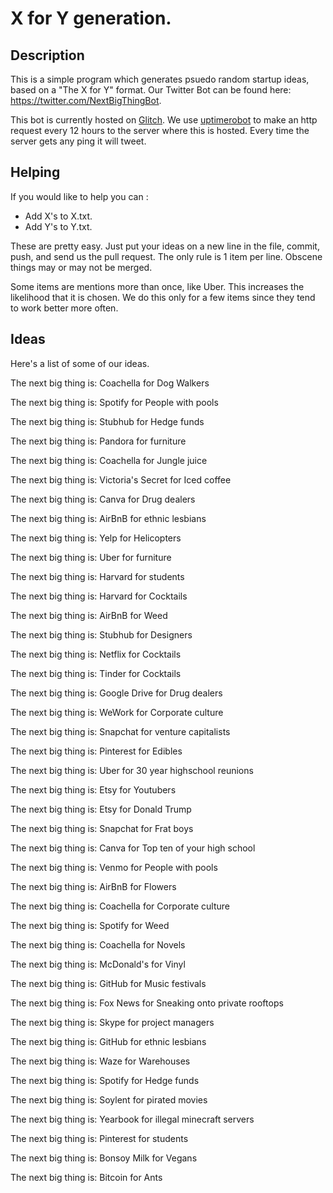 # X for Y generation.

## Description
This is a simple program which generates psuedo random startup ideas, based on a "The X for Y" format.  Our Twitter Bot can be found here: https://twitter.com/NextBigThingBot.

This bot is currently hosted on [Glitch](http://glitch.com).  We use [uptimerobot](https://uptimerobot.com/) to make an http request every 12 hours to the server where this is hosted.  Every time the server gets any ping it will tweet.

## Helping
If you would like to help you can :
- Add X's to X.txt.
- Add Y's to Y.txt.

These are pretty easy.  Just put your ideas on a new line in the file, commit, push, and send us the pull request. The only rule is 1 item per line. Obscene things may or may not be merged.

Some items are mentions more than once, like Uber.  This increases the likelihood that it is chosen. We do this only for a few items since they tend to work better more often.


## Ideas
Here's a list of some of our ideas.

The next big thing is: Coachella for Dog Walkers

The next big thing is: Spotify for People with pools

The next big thing is: Stubhub for Hedge funds

The next big thing is: Pandora for furniture

The next big thing is: Coachella for Jungle juice

The next big thing is: Victoria's Secret for Iced coffee

The next big thing is: Canva for Drug dealers

The next big thing is: AirBnB for ethnic lesbians

The next big thing is: Yelp for Helicopters

The next big thing is: Uber for furniture

The next big thing is: Harvard for students

The next big thing is: Harvard for Cocktails

The next big thing is: AirBnB for Weed

The next big thing is: Stubhub for Designers

The next big thing is: Netflix for Cocktails

The next big thing is: Tinder for Cocktails

The next big thing is: Google Drive for Drug dealers

The next big thing is: WeWork for Corporate culture

The next big thing is: Snapchat for venture capitalists

The next big thing is: Pinterest for Edibles

The next big thing is: Uber for 30 year highschool reunions

The next big thing is: Etsy for Youtubers

The next big thing is: Etsy for Donald Trump

The next big thing is: Snapchat for Frat boys

The next big thing is: Canva for Top ten of your high school

The next big thing is: Venmo for People with pools

The next big thing is: AirBnB for Flowers

The next big thing is: Coachella for Corporate culture

The next big thing is: Spotify for Weed

The next big thing is: Coachella for Novels

The next big thing is: McDonald's for Vinyl

The next big thing is: GitHub for Music festivals

The next big thing is: Fox News for Sneaking onto private rooftops

The next big thing is: Skype for project managers

The next big thing is: GitHub for ethnic lesbians

The next big thing is: Waze for Warehouses

The next big thing is: Spotify for Hedge funds

The next big thing is: Soylent for pirated movies

The next big thing is: Yearbook for illegal minecraft servers

The next big thing is: Pinterest for students

The next big thing is: Bonsoy Milk for Vegans

The next big thing is: Bitcoin for Ants
